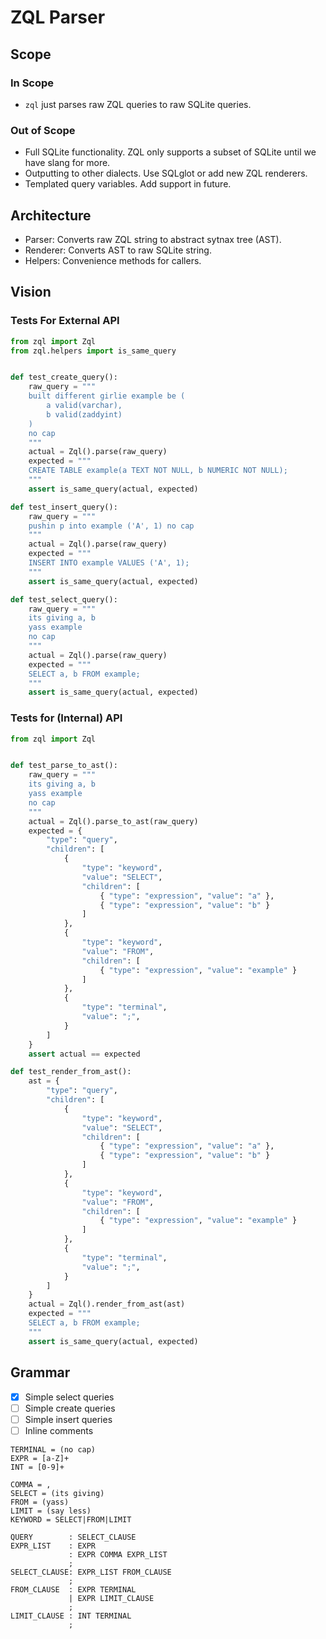 # ZQL Parser

## Scope

### In Scope

- `zql` just parses raw ZQL queries to raw SQLite queries.

### Out of Scope

- Full SQLite functionality. ZQL only supports a subset of SQLite until we have slang for more.
- Outputting to other dialects. Use SQLglot or add new ZQL renderers.
- Templated query variables. Add support in future.

## Architecture

- Parser: Converts raw ZQL string to abstract sytnax tree (AST).
- Renderer: Converts AST to raw SQLite string.
- Helpers: Convenience methods for callers.

## Vision

### Tests For External API

```python
from zql import Zql
from zql.helpers import is_same_query


def test_create_query():
    raw_query = """
    built different girlie example be (
        a valid(varchar),
        b valid(zaddyint)
    )
    no cap
    """
    actual = Zql().parse(raw_query)
    expected = """
    CREATE TABLE example(a TEXT NOT NULL, b NUMERIC NOT NULL);
    """
    assert is_same_query(actual, expected)

def test_insert_query():
    raw_query = """
    pushin p into example ('A', 1) no cap
    """
    actual = Zql().parse(raw_query)
    expected = """
    INSERT INTO example VALUES ('A', 1);
    """
    assert is_same_query(actual, expected)

def test_select_query():
    raw_query = """
    its giving a, b
    yass example
    no cap
    """
    actual = Zql().parse(raw_query)
    expected = """
    SELECT a, b FROM example;
    """
    assert is_same_query(actual, expected)
```

### Tests for (Internal) API

```python
from zql import Zql


def test_parse_to_ast():
    raw_query = """
    its giving a, b
    yass example
    no cap
    """
    actual = Zql().parse_to_ast(raw_query)
    expected = {
        "type": "query",
        "children": [
            {
                "type": "keyword",
                "value": "SELECT",
                "children": [
                    { "type": "expression", "value": "a" },
                    { "type": "expression", "value": "b" }
                ]
            },
            {
                "type": "keyword",
                "value": "FROM",
                "children": [
                    { "type": "expression", "value": "example" }
                ]
            },
            {
                "type": "terminal",
                "value": ";",
            }
        ]
    }
    assert actual == expected

def test_render_from_ast():
    ast = {
        "type": "query",
        "children": [
            {
                "type": "keyword",
                "value": "SELECT",
                "children": [
                    { "type": "expression", "value": "a" },
                    { "type": "expression", "value": "b" }
                ]
            },
            {
                "type": "keyword",
                "value": "FROM",
                "children": [
                    { "type": "expression", "value": "example" }
                ]
            },
            {
                "type": "terminal",
                "value": ";",
            }
        ]
    }
    actual = Zql().render_from_ast(ast)
    expected = """
    SELECT a, b FROM example;
    """
    assert is_same_query(actual, expected)
```

## Grammar

- [x] Simple select queries
- [ ] Simple create queries
- [ ] Simple insert queries
- [ ] Inline comments

```
TERMINAL = (no cap)
EXPR = [a-Z]+
INT = [0-9]+

COMMA = ,
SELECT = (its giving)
FROM = (yass)
LIMIT = (say less)
KEYWORD = SELECT|FROM|LIMIT

QUERY        : SELECT_CLAUSE
EXPR_LIST    : EXPR
             : EXPR COMMA EXPR_LIST
             ;
SELECT_CLAUSE: EXPR_LIST FROM_CLAUSE
             ;
FROM_CLAUSE  : EXPR TERMINAL
             | EXPR LIMIT_CLAUSE
             ;
LIMIT_CLAUSE : INT TERMINAL
             ;
```

